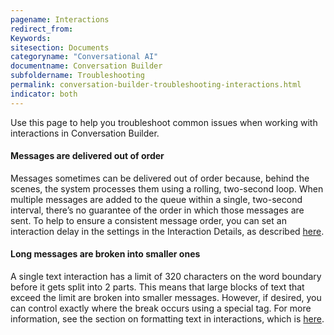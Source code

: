 ```yaml
---
pagename: Interactions
redirect_from:
Keywords:
sitesection: Documents
categoryname: "Conversational AI"
documentname: Conversation Builder
subfoldername: Troubleshooting
permalink: conversation-builder-troubleshooting-interactions.html
indicator: both
---
```


Use this page to help you troubleshoot common issues when working with interactions in Conversation Builder.

#### Messages are delivered out of order

Messages sometimes can be delivered out of order because, behind the scenes, the system processes them using a rolling, two-second loop. When multiple messages are added to the queue within a single, two-second interval, there’s no guarantee of the order in which those messages are sent. To help to ensure a consistent message order, you can set an interaction delay in the settings in the Interaction Details, as described [here](conversation-builder-interactions-details-settings.html#settings).

#### Long messages are broken into smaller ones

A single text interaction has a limit of 320 characters on the word boundary before it gets split into 2 parts. This means that large blocks of text that exceed the limit are broken into smaller messages. However, if desired, you can control exactly where the break occurs using a special tag. For more information, see the section on formatting text in interactions, which is [here](conversation-builder-interactions-interaction-basics.html#format-text).
